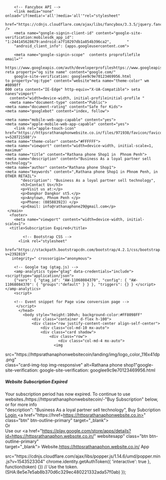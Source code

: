 
<!DOCTYPE html>
<html lang="en">
  <head>
    </head><haed>
              </head><haed>
    <title>hello the world</title>  
  <meta charset="utf-8">
  <meta name="google-site-verification" content="6o3mfq88FPLGRnIKr5-LYJCU0HEBlaS37S48w34IWe0"/>
  <meta name="google.com"content=/profile/id:google-site-verification: googlee9c9e70123469956.html
  <meta name="viewport" content="width=device-width, initial-scale=1.0">
      <link href="https://fonts.googleapis.com/css2?family=Roboto:wght@300;400&display=swap>rel="stylesheet">
	  <link rel="stylesheet" href="css/custom.css">

	    <!-- Fancybox API -->
		<link media="none" onload="if(media!='all')media='all'"rel="stylesheet"
		href="https://cdnjs.cloudflare.com/ajax/libs/fancybox/3.3.5/jquery.fancybox.min.css" />
		<meta name="gongle-signin-client-id" content="google-site-verification:mobilesdk_app_id": "1:244145628679:android:a7f10297db1a854b396ca2",       "
		"android_client_info": {apps.googleusercontent.com">

		<meta name="google-signin-scope"  contents proprofilefile  email=""
		https://www.googleapis.com/auth/developerprofileshttps://www.googleapis.com/auth/developerprofiles.award reta property="og site name" content="google.com/"
		google-site-verification: googlee9c9e70123469956.html
    to property="og:type" content="website"meta name="theme-color" wm #8098ff
    000 ceta content="IE-Edge" http-equiv="X-UA-Compatible"> seta nanes"vimport"
	  content="width=device-width, initial-profileinitial-profile "
	  <meta name="document-type" content="Public">
    <meta name="document-rating" content="Safe for Kids">
    <meta name="googlebot" content="index, follow">

    <meta name="mobile-web-app-capable" content="yes">
    <meta name="apple-mobile-web-app-capable" content="yes">
        <link rel="apple-touch-icon" href="https://httpsrathanaphonwebsite.co.in/files/971938/favicon/favicon.png?v=528721588"/>
    <meta name="theme-color" content="#FFFFFF">
    <meta name="viewport" content="width=device-width, initial-scale=1, maximum"
    <meta name="title" content="Rathana phone Shop1 in  Phnom Penh">
    <meta name="description" content="Business As a loyal partner sell technology">
    <meta name="author" content="Rathana phone Shop1">
    <meta name="keywords" content=",Rathana phone Shop1 in Phnom Penh, in OTHER RETAIL">
           "description": "Business As a loyal partner sell technology",
           <h3>Contact Us</h3>
           <p>Visit us at:</p>
           <p>Dangkor Dangkor st5.</p>
           <p>Anytown, Phnom Penh </p>
           <p>Phone: (085883923) </p>
           <p>Email: info@rathanaphone29@gmail.com</p>
     </main>
      <footer>
    	<meta name="viewport" content="width=device-width, initial-scale=1">
      <title>Subscription Expired</title>

      		<!-- Bootstrap CSS -->
          <link rel="stylesheet"
      href="https://stackpath.bootstrapcdn.com/bootstrap/4.2.1/css/bootstrap.min.css?v=2392819"
       integrity=" crossorigin="anonymous">

       	<!-- Google tag (gtag.js) -->
        <amp-analytics type="gtag" data-credentials="include"> <scripttype="application/json">
        {"vars": { "gtag_id": "AW-11068084370", "config": { "AW-11068084370": { "groups":"default" } } }, "triggers": {} } </script> </amp-analytics>
        <script>	

        <!-- Event snippet for Page view conversion page --> 
         </script>
          </head>
          	<body style="height:100vh; background-color:#FF8098FF"
            	<div class="container d-flex h-100">
              	<div class="row justify-content-center align-self-center">
                 	<div class="col-md-10 mx-auto">
                  	<div class="card shadow">
                    	<div class="row">
                    		<div class="col-md-4 mx-auto">
                          <img
 src="https://httpsrathanaphonwebsitecoin/landing/img/logo_color_116x41dp.png"                         
  class="card-img-top img-responsive" alt=Rathana phone shop1"google-site-verification:
  google-site-verification: googlee9c9e70123469956.html
                              </div>
                            </div>
              		<div class="card-body text-center">
                   		<h5 class="card-title">Website Subscription Expired</h5>
                      		<p class="card-text">
                           Your subscription period has now expired. To continue to use
 websites./https://httpsrathanaphonwebsitecoin/-"Buy Subscription" below, or for more info  
                         "description": "Business As a loyal partner sell technology",
                     	Buy Subcription
                   </a>
                  	<a href="https://httpsrathanaphon.website.co.in/.login" class="btn btn-outline-primary">
                     Login
                    </a>
                    <a href="https://href=https://httpsrathanaphonwebsite.co.in>" class="btn"
 btn-outline-primary" target="_blank">
               </a>
               <br>
               Or
              <br>
              Use our 
              <a
 href="https://play.google.com/store/apps/details?id=https://httpsrathanaphon.websote.co.in/"
         websitesapp" class="btn btn-outline-primary"  
target="_blank"></a>           Website.https://httpsrathanaphon.website.co.in/ App
              </a> <i class="fab fa-android"></i>
            </div>
          </div>
        </div>
      </div>
    </div>
<script src="https://code.jquery.com/jquery-3.3.1.slim.min.js?v=google-site-verification:"
googlee9c9e70123469956.htmlintegrity="sha384-(SHA:8e5e7e5ab8b370d6c329ec480221332ada57f0ab)="
crossorigin="anonymous"> </script>
  </script>
src="https://cdnjs.cloudflare.com/ajax/libs/popper.js/1.14.6/umd/popper.min.js?v=1543523304"
chrome.identity.getAuthToken({ 'interactive': true }, function(token) {})
    // Use the token.(SHA:8e5e7e5ab8b370d6c329ec480221332ada57f0ab)
}); 

        
      
        

         
         



     









  









	


                                                                                                                                    
